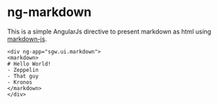 ng-markdown
===========

This is a simple AngularJs directive to present markdown as html using [markdown-js](https://github.com/evilstreak/markdown-js).

	<div ng-app="sgw.ui.markdown">
	<markdown>
	# Hello World!
	- Zeppelin
	- That guy
	- Kronos
	</markdown>
	</div>

